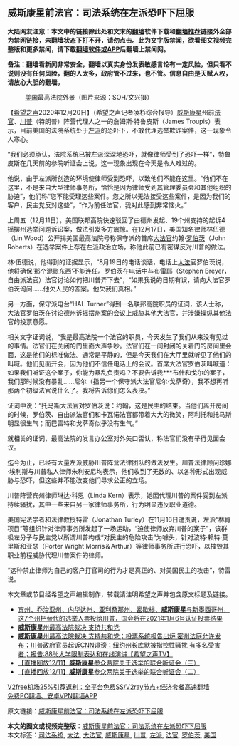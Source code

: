  <h2>威斯康星前法官：司法系统在左派恐吓下屈服</h2> <p class="notice"><b>大陆网友注意：本文中的链接除此处和文末的<a href="https://github.com/bannedbook/fanqiang" >翻墙</a>软件下载和<a href="https://github.com/killgcd/justmysocks/blob/master/README.md">翻墙推荐</a>链接外全部为禁网链接，未翻墙状态下打不开，请勿点击。此为文字版禁闻，欲看图文视频完整版和更多禁闻，请下载<a href="https://github.com/bannedbook/fanqiang">翻墙软件或APP</a>后翻墙上禁闻网。</p><p>备注：翻墙看新闻非常安全，翻墙以真实身份发表敏感言论有一定风险，但只看不说则没有任何风险，翻的人太多，政府管不过来，也不管。信息自由是天赋人权，请放心大胆的翻墙。</b></p>  <div class="entry"> <figure><figcaption><a href="https://www.bannedbook.org/bnews/tag/%e7%be%8e%e5%9b%bd/" class="st_tag internal_tag" rel="tag" title="标签 美国 下的日志">美国</a>最高法院外景（图片来源：SOH/文兴摄）</figcaption></figure> <p>【<span class='wp_keywordlink_affiliate'><a href="https://www.soundofhope.org" title="希望之声" target="_blank">希望之声</a></span>2020年12月20日】（希望之声记者凌杉综合报导）<a href="https://www.bannedbook.org/bnews/tag/%E5%A8%81%E6%96%AF%E5%BA%B7%E6%98%9F/" class="st_tag internal_tag" rel="tag" title="标签 威斯康星 下的日志">威斯康星</a>州前<a href="https://www.bannedbook.org/bnews/tag/%E6%B3%95%E5%AE%98/" class="st_tag internal_tag" rel="tag" title="标签 法官 下的日志">法官</a>、<a href="https://www.bannedbook.org/bnews/tag/%e5%b7%9d%e6%99%ae/" class="st_tag internal_tag" rel="tag" title="标签 川普 下的日志">川普</a>（特朗普）阵营代理人之一的詹姆斯·特鲁皮斯（James Troupis）表示，目前美国的法院系统处于<a href="https://www.bannedbook.org/bnews/tag/%e5%b7%a6%e6%b4%be/" class="st_tag internal_tag" rel="tag" title="标签 左派 下的日志">左派</a>的恐吓下，不敢代理选举欺诈案件，这一现象令人寒心。</p> <p>“我们必须承认，法院系统已被左派深深地恐吓，就像律师受到了恐吓一样”，特鲁皮斯在几天前的参院听证会上说，这一现象出现在今天是令人难过的。</p> <p>他说，由于左派所创造的环境使律师受到恐吓，以致他们不能在这里。“他们不在这里，不是来自大型律师事务所，恰恰是因为律师受到其管理委员会和其他组织的胁迫”，他们称“您不能受理这些案件。您之所以无法接受这些案件，是因为我们的客户，民主党反对这些”，“作为前任法官，我对此感到非常恼火。”</p>  <p>上周五（12月11日），美国联邦高院快速驳回了由德州发起、19个州支持的起诉4摇摆州选举问题诉讼案，做法引发多方震惊。在12月17日，美国知名律师林伍德（Lin Wood）公开揭美国最高法院号称保守派的首席<a href="https://www.bannedbook.org/bnews/tag/%e5%a4%a7%e6%b3%95%e5%ae%98/" class="st_tag internal_tag" rel="tag" title="标签 大法官 下的日志">大法官</a>约翰·<a href="https://www.bannedbook.org/bnews/tag/%E7%BD%97%E4%BC%AF%E8%8C%A8/" class="st_tag internal_tag" rel="tag" title="标签 罗伯茨 下的日志">罗伯茨</a>（John Roberts）在选举案件上存在左派政治立场，称他此前已有密谋反对川普的做法。</p> <p>林·伍德说，他得到的证据显示，“8月19日的电话谈话，电话上<a href="https://www.bannedbook.org/bnews/tag/%E5%A4%A7%E6%B3%95/" class="st_tag internal_tag" rel="tag" title="标签 大法 下的日志">大法</a>官罗伯茨说，他将确保‘那个混账东西’不能连任。罗伯茨在电话中与布雷耶（Stephen Breyer，自由派法官）法官讨论如何把川普弄下去”，“如果我说的日期有误，请向大法官罗伯茨询问&#8230;&#8230;他欠人民的答案。他欠我们真相。”</p> <p>另一方面，保守派电台“HAL Turner”得到一名联邦高院职员的证词，该人士称，大法官罗伯茨在讨论德州诉摇摆州案的会议上威胁其他大法官，并涉嫌操纵其他法官的投票意愿。</p>  <p>相关文字证词说，“我是最高法院一个法官的职员，今天发生了我们从来没有见过的事情。法官们在关闭的门里面大声争吵。法官们在一间封闭的关着门的房间里会面，这是他们的标准做法。通常是平静的，但是今天我们在大厅里就听见了他们的叫喊。他们见面开会，因为他们不信任电话上的会议。首席大法官罗伯茨叫喊道：如果我们听证这个案子，你能为暴乱负责吗？不要告诉我***布什和戈尔的案子，我们那时候没有暴乱&#8230;&#8230;尼尔（指另一个保守派大法官尼尔·戈萨奇），我不想再听那两个初级法官说什么了。我将告诉你们怎么表决。”</p> <p>证词中说：“托马斯大法官对罗伯茨说：约翰，这是民主的结束。当他们离开房间的时候，罗伯茨、自由派法官们和卡瓦诺法官都带着大大的微笑，阿利托和托马斯明显很生气；而巴雷特和戈萨奇似乎没有生气。”</p> <p>就相关的证词，最高法院的发言办公室对外矢口否认，称法官们没有举行见面会议。</p>  <p>迄今为止，已经有大量左派威胁川普阵营法律团队的做法发生。川普法律顾问珍娜·埃利斯与川普私人律师朱利安尼均表示，他们收到了无数的、以各种形式出现威胁与恐吓，但这些并不能改变他们寻求公正的立场。</p> <p>川普阵营宾州律师琳达·科恩（Linda Kern）表示，她因代理川普的案件受到左派持续骚扰，其中一些来自另一家律师事务所，行为明显违反职业道德。</p> <p>美国宪法学者和法律教授特雷（Jonathan Turley）在11月16日谴责说，左派“林肯项目”等组织针对律师事务所发起了一场运动，“迫使律师放弃川普的案子”，该群极左分子与民主党以所谓川普构成“对民主的危险攻击”为噱头，针对波特·赖特·莫里斯和亚瑟（Porter Wright Morris＆Arthur）等律师事务所进行恐吓，以摧毁其职业前程威胁代理川普案件的律师。</p>  <p>“这种禁止律师为自己的客户打官司的行为才是真正的、对美国民主的攻击”，特雷说。</p> <p>本文章或节目经希望之声编辑制作，转载请注明希望之声并包含原文标题及链接。</p> <ul class='op-related-articles' title='相关阅读'> <li><a href='https://www.bannedbook.org/bnews/bannedvideo/20201215/1448256.html' target='_blank'>宾州、乔治亚州、内华达州、亚利桑那州、密歇根、<b>威斯康星</b>与新墨西哥州，这7个州把替代的选举人票投给川普，国会将在2021年1月6号认证投票结果</a></li> <li><a href='https://www.bannedbook.org/bnews/taiwannews/20201215/1447938.html' target='_blank'><b>威斯康星</b>州最高法院裁决 支持共和党</a></li> <li><a href='https://www.bannedbook.org/bnews/cbnews/20201215/1447914.html' target='_blank'><b>威斯康星</b>州最高法院裁决 支持共和党；投票系统报告出炉 密州法庭允许发布；川普政府官员起诉CNN诽谤；纽约州长库默被指控性骚扰 有多名受害者；报告:88％大学限制表达和在线演讲【希望之声TV】</a></li> <li><a href='https://www.bannedbook.org/bnews/taiwannews/20201214/1447568.html' target='_blank'>【直播回放12/11】<b>威斯康星</b>参众两院关于选举的联合听证会（三）</a></li> <li><a href='https://www.bannedbook.org/bnews/taiwannews/20201214/1447566.html' target='_blank'>【直播回放12/11】<b>威斯康星</b>参众两院关于选举的联合听证会（二）</a></li> </ul> <p class="texttj"> <a href="https://www.bannedbook.org/forum23/topic22702.html" target="_blank">V2free机场25%引荐返利：全平台免费SS/V2ray节点+经济套餐高速翻墙</a><br/> <a href="https://github.com/bannedbook/fanqiang/wiki/%E7%A6%81%E9%97%BB%E7%BD%91%E5%AE%89%E5%8D%93%E7%BF%BB%E5%A2%99%E6%96%B0%E9%97%BBAPP" target="_blank">免费PC翻墙、安卓VPN翻墙APP</a></p><p>原文链接：<a class="src_link"  href="https://www.soundofhope.org/post/455587" target="_blank">威斯康星前法官：司法系统在左派恐吓下屈服</a></p><a name='sharetosocial'></a>       <div><b>本文的图文或视频完整版</b>：<a href='https://www.bannedbook.org/bnews/comments/20201221/1451792.html'>威斯康星前法官：司法系统在左派恐吓下屈服</a></div>  </div><!--END ENTRY--> <div class="postfooter"> <div>本文标签：<a href="https://www.bannedbook.org/bnews/tag/%e5%8f%b8%e6%b3%95%e7%b3%bb%e7%bb%9f/" rel="tag">司法系统</a>, <a href="https://www.bannedbook.org/bnews/tag/%E5%A4%A7%E6%B3%95/" rel="tag">大法</a>, <a href="https://www.bannedbook.org/bnews/tag/%e5%a4%a7%e6%b3%95%e5%ae%98/" rel="tag">大法官</a>, <a href="https://www.bannedbook.org/bnews/tag/%E5%A8%81%E6%96%AF%E5%BA%B7%E6%98%9F/" rel="tag">威斯康星</a>, <a href="https://www.bannedbook.org/bnews/tag/%e5%b7%9d%e6%99%ae/" rel="tag">川普</a>, <a href="https://www.bannedbook.org/bnews/tag/%e5%b7%a6%e6%b4%be/" rel="tag">左派</a>, <a href="https://www.bannedbook.org/bnews/tag/%E6%B3%95%E5%AE%98/" rel="tag">法官</a>, <a href="https://www.bannedbook.org/bnews/tag/%E7%BD%97%E4%BC%AF%E8%8C%A8/" rel="tag">罗伯茨</a>, <a href="https://www.bannedbook.org/bnews/tag/%e7%be%8e%e5%9b%bd/" rel="tag">美国</a></div>  </div><!--END POSTFOOTER--> 